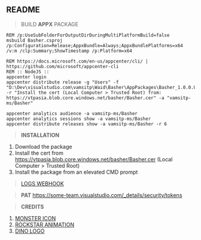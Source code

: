 ﻿## README

> BUILD **APPX** PACKAGE
```batch
REM /p:UseSubFolderForOutputDirDuringMultiPlatformBuild=false
msbuild Basher.csproj /p:Configuration=Release;AppxBundle=Always;AppxBundlePlatforms=x64 /v:m /clp:Summary;ShowTimestamp /p:Platform=x64
```

```batch
REM https://docs.microsoft.com/en-us/appcenter/cli/ | https://github.com/microsoft/appcenter-cli
REM :: NodeJS ::
appcenter login
appcenter distribute release -g "Users" -f "D:\Dev\visualstudio.com\vamsitp\Waid\Basher\AppPackages\Basher_1.0.0.0_Test\Basher_1.0.0.0_x64.appxbundle" -r "Install the cert (Local Computer > Trusted Root) from: https://vtpasia.blob.core.windows.net/basher/Basher.cer" -a "vamsitp-ms/Basher"

appcenter analytics audience -a vamsitp-ms/Basher
appcenter analytics sessions show -a vamsitp-ms/Basher
appcenter distribute releases show -a vamsitp-ms/Basher -r 6

```

> **INSTALLATION**
1. Download the package
2. Install the cert from https://vtpasia.blob.core.windows.net/basher/Basher.cer (Local Computer > Trusted Root)
3. Install the package from an elevated CMD prompt

> [LOGS WEBHOOK](https://outlook.office.com/webhook/fcb2a114-00da-4d0d-a78e-78451c515c0b@72f988bf-86f1-41af-91ab-2d7cd011db47/IncomingWebhook/7b7fdbb789e44b588fda1f7a667a35a0/a501ef2c-a09b-44bc-b57e-c407a485f080)

> **PAT**
> https://some-team.visualstudio.com/_details/security/tokens 

> **CREDITS**
1. [MONSTER ICON](https://opengameart.org/content/enemy-game-character-dark-monster)
2. [ROCKSTAR ANIMATION](https://gfycat.com/gifs/detail/FineLeadingElephant)
3. [DINO LOGO](https://dribbble.com/shots/3064570-Unable-to-connect)